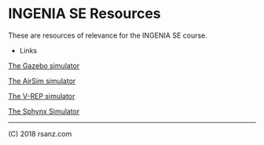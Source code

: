 INGENIA SE Resources
==========

These are resources of relevance for the INGENIA SE course.

* Links

[The Gazebo simulator](http://gazebosim.org/)

[The AirSim simulator](https://github.com/Microsoft/AirSim)

[The V-REP simulator](http://www.coppeliarobotics.com/)

[The Sphynx Simulator](]http://developer.parrot.com/docs/sphinx/)

---------
(C) 2018 rsanz.com
